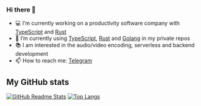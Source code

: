 ### Hi there 👋

- 💻 I’m currently working on a productivity software company with [TypeScript] and [Rust]
- 📕 I’m currently using [TypeScript], [Rust] and [Golang] in my private repos
- 📚 I am interested in the audio/video encoding, serverless and backend development
- 📫 How to reach me: [Telegram]

## My GitHub stats
[![GitHub Readme Stats]](https://github.com/darkskygit) [![Top Langs]](https://github.com/darkskygit)

[Golang]: https://golang.org/
[Rust]: https://www.rust-lang.org/
[Telegram]: https://t.me/h7F23kJt
[TypeScript]: https://www.typescriptlang.org/
[GitHub Readme Stats]: https://github-readme-stats.vercel.app/api?username=darkskygit&show_icons=true
[Top Langs]: https://github-readme-stats.vercel.app/api/top-langs/?username=darkskygit&layout=compact
